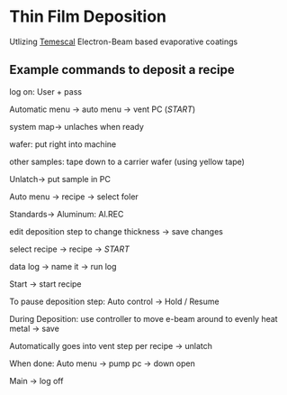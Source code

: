 # Thin Film Deposition
Utlizing [Temescal](https://temescal.ferrotec.com/) Electron-Beam based evaporative coatings

## Example commands to deposit a recipe 
log on: User + pass

Automatic menu -> auto menu -> vent PC (*START*)

  system map-> unlaches when ready 
  
  wafer: put right into machine
  
  other samples: tape down to a carrier wafer (using yellow tape)
  
  Unlatch-> put sample in PC
  
Auto menu -> recipe -> select foler 

  Standards-> Aluminum: Al.REC
  
  edit deposition step to change thickness -> save changes 
    
  select recipe -> recipe -> *START* 
  
  data log -> name it -> run log
  
  Start -> start recipe 
  
To pause deposition step: Auto control -> Hold / Resume

During Deposition: use controller to move e-beam around to evenly heat metal -> save

Automatically goes into vent step per recipe -> unlatch

When done: Auto menu -> pump pc -> down open 

  Main -> log off
